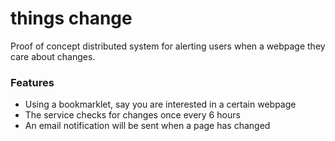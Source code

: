 things change
=============

Proof of concept distributed system for alerting users when a webpage they care about changes.

### Features

* Using a bookmarklet, say you are interested in a certain webpage
* The service checks for changes once every 6 hours
* An email notification will be sent when a page has changed

